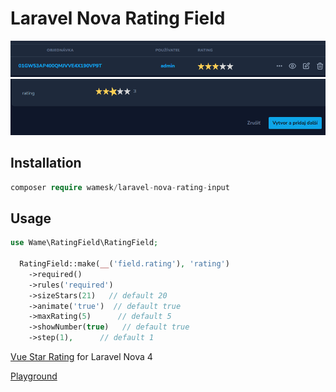 # Laravel Nova Rating Field


<img src="img1.png">
<img src="img2.png">


## Installation

``` php
composer require wamesk/laravel-nova-rating-input
```

## Usage

``` php
use Wame\RatingField\RatingField;

  RatingField::make(__('field.rating'), 'rating')
    ->required()
    ->rules('required')
    ->sizeStars(21)   // default 20
    ->animate('true')  // default true
    ->maxRating(5)      // default 5
    ->showNumber(true)   // default true
    ->step(1),      // default 1
```

<a href="https://www.npmjs.com/package/vue-star-rating">Vue Star Rating</a> for Laravel Nova 4

<a href="https://codepen.io/craigh411/pen/abNXVQN">Playground</a>


